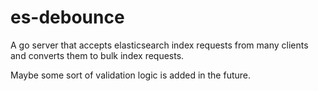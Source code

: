 # es-debounce

A go server that accepts elasticsearch index requests from many clients and converts them to bulk index requests.

Maybe some sort of validation logic is added in the future.
